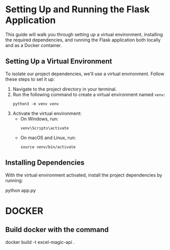 # Setting Up and Running the Flask Application

This guide will walk you through setting up a virtual environment, installing the required dependencies, and running the Flask application both locally and as a Docker container.

## Setting Up a Virtual Environment

To isolate our project dependencies, we'll use a virtual environment. Follow these steps to set it up:

1. Navigate to the project directory in your terminal.
2. Run the following command to create a virtual environment named `venv`:
   ```
   python3 -m venv venv
   ```
3. Activate the virtual environment:
   - On Windows, run:
     ```
     venv\Scripts\activate
     ```
   - On macOS and Linux, run:
     ```
     source venv/bin/activate
     ```

## Installing Dependencies

With the virtual environment activated, install the project dependencies by running:

python app.py

# DOCKER

## Build docker with the command
docker build -t excel-magic-api .
